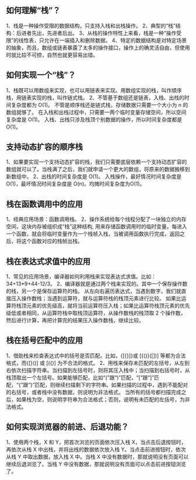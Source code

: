 ## 如何理解“栈”？
1、栈是一种操作受限的数据结构，只支持入栈和出栈操作。
2、典型的“栈”结构：后进者先出，先进者后出。
3、从栈的操作特性上来看，栈是一种“操作受限”的线性表，只允许在一端插入和删除数据。
4、特定的数据结构是对特定场景的抽象，而且，数组或链表暴露了太多的操作接口，操作上的确灵活自由，但使用时就比较不可控，自然也就更容易出错。

## 如何实现一个“栈”？
1、栈既可以用数组来实现，也可以用链表来实现。用数组实现的栈，叫作顺序栈，用链表实现的栈，叫作链式栈。
2、不管基于数组还是链表，入栈、出栈的时间复杂度都为 O(1)。
不管是顺序栈还是链式栈，存储数据只需要一个大小为 n 的数组就够了。
在入栈和出栈过程中，只需要一两个临时变量存储空间，所以空间复杂度是 O(1)。
入栈、出栈只涉及栈顶个别数据的操作，所以时间复杂度都是 O(1)。

## 支持动态扩容的顺序栈

1、如果要实现一个支持动态扩容的栈，我们只需要底层依赖一个支持动态扩容的数组就可以了。当栈满了之后，我们就申请一个更大的数组，将原来的数据搬移到新数组中。
2、出栈的时间复杂度是 O(1)。
入栈操作，最好情况时间复杂度是 O(1)，最坏情况时间复杂度是 O(n)。均摊时间复杂度为O(1)。

## 栈在函数调用中的应用

1、经典应用场景：函数调用栈。
2、操作系统给每个线程分配了一块独立的内存空间，这块内存被组织成“栈”这种结构, 用来存储函数调用时的临时变量。每进入一个函数，就会将临时变量作为一个栈帧入栈，当被调用函数执行完成，返回之后，将这个函数对应的栈帧出栈。

## 栈在表达式求值中的应用

1、常见的应用场景，编译器如何利用栈来实现表达式求值。比如：34+13*9+44-12/3。
2、编译器就是通过两个栈来实现的。其中一个保存操作数的栈，另一个是保存运算符的栈。
从左向右遍历表达式，当遇到数字，我们就直接压入操作数栈；当遇到运算符，就与运算符栈的栈顶元素进行比较。
如果比运算符栈顶元素的优先级高，就将当前运算符压入栈；如果比运算符栈顶元素的优先级低或者相同，从运算符栈中取栈顶运算符，从操作数栈的栈顶取 2 个操作数，然后进行计算，再把计算完的结果压入操作数栈，继续比较。

## 栈在括号匹配中的应用

1、借助栈来检查表达式中的括号是否匹配。比如，{[{}]}或 [{()}([])] 等都为合法格式，而{[}()] 或 [({)] 为不合法的格式。
2、用栈来保存未匹配的左括号，从左到右依次扫描字符串。当扫描到左括号时，则将其压入栈中；当扫描到右括号时，从栈顶取出一个左括号。如果能够匹配，比如“(”跟“)”匹配，“[”跟“]”匹配，“{”跟“}”匹配，则继续扫描剩下的字符串。如果扫描的过程中，遇到不能配对的右括号，或者栈中没有数据，则说明为非法格式。
当所有的括号都扫描完成之后，如果栈为空，则说明字符串为合法格式；否则，说明有未匹配的左括号，为非法格式。

## 如何实现浏览器的前进、后退功能？

1、使用两个栈，X 和 Y，把首次浏览的页面依次压入栈 X，当点击后退按钮时，再依次从栈 X 中出栈，并将出栈的数据依次放入栈 Y。当点击前进按钮时，依次从栈 Y 中取出数据，放入栈 X 中。当栈 X 中没有数据时，那就说明没有页面可以继续后退浏览了。当栈 Y 中没有数据，那就说明没有页面可以点击前进按钮浏览了。
